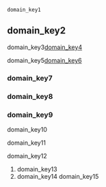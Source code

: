 ```ngMeta
domain_key1
```
## domain_key2
domain_key3[domain_key4](XZ7b2BsmFbI)


domain_key5[domain_key6](BVoxVX__AdU)


### domain_key7
### domain_key8
### domain_key9
domain_key10

domain_key11

domain_key12

1. domain_key13
2. domain_key14
domain_key15

